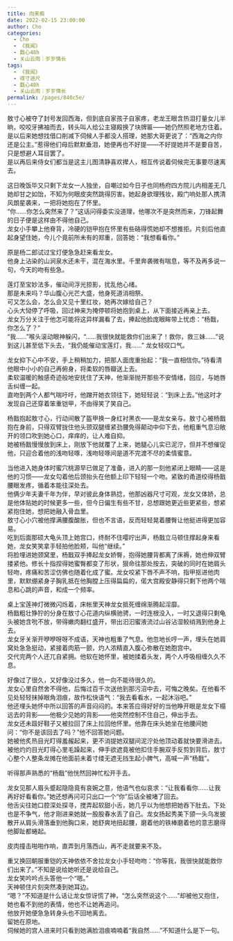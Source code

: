 ```yaml
---
title: 向来痴
date: 2022-02-15 23:00:00
author: Cho
categories: 
  - Cho
  - 《我闻》
  - 戬心48h
  - 关山云雨｜岁岁情长
tags: 
  - 《我闻》
  - 得寸进尺
  - 戬心48h
  - 关山云雨｜岁岁情长
permalink: /pages/840c5e/
---
```


敖寸心被夺了封号发回西海，但到底自家孩子自家疼，老龙王眼含热泪打量女儿半晌，咬咬牙拂袖而去，转头叫人给公主寝殿换了块牌匾——她仍然照老地方住着。<!-- more -->  
是以后来她想找借口削减下伺候人手都没人搭理，她那大哥更说了：“西海之内你还是公主。”惹得他们母后默默垂泪，她便再也不好提——不好提她并不是要自苦，只是想避人耳目罢了。  
是以再后来侍女们都当是这主儿图清静喜欢撵人，相互传说着伺候完无事要尽速离去。

这日晚饭毕又只剩下龙女一人独坐，自嘲过如今日子也同杨府四方院儿内相差无几她却甘之如饴，不知为何眼皮突然跳得厉害。她起身欲理残妆，殿门响处那人携清风朗星袭来，一把将她抱在了怀里。  
“你……你怎么突然来了？”这话问得委实没道理，他哪次不是突然而来，刀锋起舞的日子便是这样由不得他自己。  
龙女小手攀上他脊背，冷硬的铠甲抱在怀里有些硌得慌她却不想推拒。片刻后他直起身望住她，今儿个竟前所未有的郑重，回答她：“我想看看你。”

原是杨二郎试过宝灯便急急赶来看龙女。  
他身上沾染的山涧泉水还未干，混在海水里。千里奔袭微有喘息，等不及再多说一句，今天的吻有些急。

莲灯至宝妙法多，催动间浮光掠影，扰乱他心绪。  
那是未来吗？华山腹心光芒大盛，他身死道消相祭。  
可又怎么会，怎么会又见十里红妆，她再次嫁给自己？  
心头大恸停了呼吸，回过神来为掩停顿将她抱到桌上，从下面接近再亲上去。  
龙女万分关注于他怎可能将这异样漏看了去，捧起他脸庞眼眸带上忧虑：“杨戬，你怎么了？”  
“我……”喉头滚动眼神躲闪，“……我很快就能救你们出来了！救你，救三妹……”说到这儿甚至低下头去，“我仍能催动宝莲灯，我……”
龙女轻叹口气。

龙女抑下心中不安，手上稍稍加力，把那人面庞重抬起：“我一直相信你。”待看清他眼中小小的自己再俯身，将柔软的唇瓣送上去。  
柔软温暖的触感奇迹般地安抚住了天神，他渐渐抛开那些不安情绪，回应，与她唇舌纠缠一起。  
直吻到两个人都气喘吁吁，他蹭开她衣领往下，她轻轻说：“到床上去。”他这时才发现自己还穿着笨重铠甲，不由得笑了笑自己。

杨戬抱起敖寸心，行动间散了盔甲换一身红衬黑衣——是龙女亲与。敖寸心被杨戬抱在身前，只得双臂拢住他头颈双腿缠紧劲腰免得颠动中仰下去，他粗重气息沿敞开的领口吹到她心口，痒痒的，让人难自抑。  
她被杨戬慢慢放到床上，刚放下他就覆了上来，她腿心儿实已泥泞，但并不想催促他，只迎合着他的浅吻轻啄，浅吻轻啄间是道不完渡不尽的柔情蜜意。

当他进入她身体时蜜穴桃源早已做足了准备，进入的那一刻他紧闭上眼睛——这是他的习惯——龙女勾着他后颈抬头在他额上印下轻轻一个吻。紧致的甬道绞得杨戬腰眼发疼，循着本能往深处去。  
他俩少年夫妻千年为伴，早对彼此身体熟捻，他那凶器尺寸可观，龙女又体娇，总是他体贴她的时候更多一些，但今日偏生有些不甘，总想跟她更近些更紧些，想紧紧抱住她，想把她融入骨血里。  
敖寸心小穴被他撑满腰腹酸胀，但也不言语，反而轻轻晃着腰臀让他挺进得更加容易。  
吃到后面那硕大龟头顶上她宫口，终耐不住嘤咛出声，杨戬立马顿住撑起身来看她，龙女笑笑拿手轻拍他脸颊，叫他“继续。”  
将脸埋进她颈窝里，杨戬双手捧起龙女娇臀，抱得她腰背都离了床褥，她也伸双臂搂紧他。修长十指捏得她蜜臀都变了形状，狠命往那处按去，突破的同时在她肩头轻吻，疼痛和苦涩仿佛也随着化成了蜜。龙女咬紧下唇不声不响，指甲抠进他肉里，默默绷紧身子胸乳抵在他胸膛上压得扁扁的，偌大宫殿安静得只剩下他两个喘息和心跳的声音，和成一个频率。

桌上宝莲神灯微微闪烁着，床帐里天神龙女抵死缠绵渐腾起淫靡。  
杨戬粗壮狰狞的分身在敖寸心花道内纵横驰骋，一时连根没入，一时又退得只剩龟头被她含吮不放，带得嫩肉翻红盛开，带出汩汩蜜液流过山谷沾湿鲛绡溅到他身上去。  
龙女牙关渐开咿咿呀呀不成语，天神也粗重了气息。他忽地长哼一声，埋头在她肩窝处急急挺动，紧接着肉筋一颤，灼人浓精直入腹心弥散在她胞宫中。  
交代完两个人还兀自紧拥。他软在她怀里，被她揉着头发，两个人呼吸相缠久久不息。

好像过了很久，又好像没过多久，他一向不能待很久的。  
龙女心里自然舍不得他，后悔过百千次送他到那污沼中去，可悔之晚矣。在他看不见处轻轻抹掉眼角泪痕，故作松快语气：“我去看看水，一起沐浴吧。”  
他还埋头她怀中所以回答的声音闷闷的。本来答应得好好的当他睁开眼是龙女下榻远去的背影——他极少见她的背影——他突然控制不住自己，伸出手去。  
龙女还未趿好鞋子又被拉回了床上拉回他怀里。他靠在床头她坐在他腰间她问：“你不是该回去了吗？”他不回答她问题。  
她被他炙热目光盯得羞赧起来，更不消提她双腿间泥泞处他顶动着就快要滑进去。被他灼灼目光盯得心里毛躁起来，伸手欲遮竟被他扣住手腕双手反剪到背后，敖寸心整个人整条龙摊在他面前未着寸缕无遮无挡生起小脾气，高喊一声“杨戬”。

听得那声熟悉的“杨戬”他恍然回神忙松开手去。

龙女见那人眉头蹙起隐隐竟有哀婉之意，他语气也似哀求：“让我看看你……让我再好好看看你。”她还想再问可只出口一个“你”后话全被堵了回去。  
他舌尖往她口腔深处探寻，搅弄起软甜小舌，她几乎以为他想把她吞下肚去。下处也是不争气，他才刚进来她就一股股春水丢了自己。龙女扬起秀美下颌一头乌发披散开从肩头滑落垂到他胸口来，她舒爽地扭起腰，磨着他的铁棒磨着他的意志磨得他脚趾都蜷起。

皮肉撞击啪啪作响，直弄到月落西山，再不走就要来不及。

重又换回朝服重铠的天神依依不舍拉龙女小手轻吻吻：“你等我，我很快就能救你们出来了。”不知是说给她听还是说给自己。  
龙女笑吟吟点头答他一个“嗯。”  
天神顿住片刻突然凑到她耳边。  
“嗯？”不知道是什么话让龙女惊讶慌了神，“怎么突然说这个……”却被他又抱住，她也看不到他的表情，他也不让她再追问。  
他放开她便急急转身头也不回地离去。  
留她在原地。  
伺候她的宫人进来时只看到她满脸泪痕喃喃着“我自然……”不知道什么是下一句。
